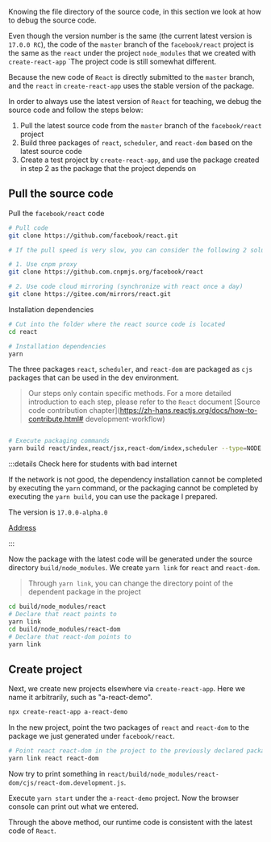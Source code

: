 Knowing the file directory of the source code, in this section we look at how to debug the source code.

Even though the version number is the same (the current latest version is `17.0.0 RC`), the code of the `master` branch of the `facebook/react` project is the same as the `react` under the project `node_modules` that we created with `create-react-app` `The project code is still somewhat different.

Because the new code of `React` is directly submitted to the `master` branch, and the `react` in `create-react-app` uses the stable version of the package.

In order to always use the latest version of `React` for teaching, we debug the source code and follow the steps below:

1. Pull the latest source code from the `master` branch of the `facebook/react` project
2. Build three packages of `react`, `scheduler`, and `react-dom` based on the latest source code
3. Create a test project by `create-react-app`, and use the package created in step 2 as the package that the project depends on

## Pull the source code

Pull the `facebook/react` code

```sh
# Pull code
git clone https://github.com/facebook/react.git

# If the pull speed is very slow, you can consider the following 2 solutions:

# 1. Use cnpm proxy
git clone https://github.com.cnpmjs.org/facebook/react

# 2. Use code cloud mirroring (synchronize with react once a day)
git clone https://gitee.com/mirrors/react.git

```

Installation dependencies

```sh
# Cut into the folder where the react source code is located
cd react

# Installation dependencies
yarn
```

The three packages `react`, `scheduler`, and `react-dom` are packaged as `cjs` packages that can be used in the dev environment.

> Our steps only contain specific methods. For a more detailed introduction to each step, please refer to the `React` document [Source code contribution chapter](https://zh-hans.reactjs.org/docs/how-to-contribute.html# development-workflow)

```sh

# Execute packaging commands
yarn build react/index,react/jsx,react-dom/index,scheduler --type=NODE


```

:::details Check here for students with bad internet

If the network is not good, the dependency installation cannot be completed by executing the `yarn` command, or the packaging cannot be completed by executing the `yarn build`, you can use the package I prepared.

The version is `17.0.0-alpha.0`

[Address](https://gitee.com/kasong/react)

:::

Now the package with the latest code will be generated under the source directory `build/node_modules`. We create `yarn link` for `react` and `react-dom`.

> Through `yarn link`, you can change the directory point of the dependent package in the project
```sh
cd build/node_modules/react
# Declare that react points to
yarn link
cd build/node_modules/react-dom
# Declare that react-dom points to
yarn link
```

## Create project

Next, we create new projects elsewhere via `create-react-app`. Here we name it arbitrarily, such as "a-react-demo".

```sh
npx create-react-app a-react-demo
```

In the new project, point the two packages of `react` and `react-dom` to the package we just generated under `facebook/react`.

```sh
# Point react react-dom in the project to the previously declared package
yarn link react react-dom
```

Now try to print something in `react/build/node_modules/react-dom/cjs/react-dom.development.js`.

Execute `yarn start` under the `a-react-demo` project. Now the browser console can print out what we entered.


Through the above method, our runtime code is consistent with the latest code of `React`.